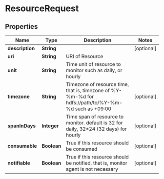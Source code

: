 
# ResourceRequest

## Properties
Name | Type | Description | Notes
------------ | ------------- | ------------- | -------------
**description** | **String** |  |  [optional]
**uri** | **String** | URI of Resource | 
**unit** | **String** | Time unit of resource to monitor such as daily, or hourly | 
**timezone** | **String** | Timezone of resource time, that is, timezone of %Y-%m-%d for hdfs://path/to/%Y-%m-%d such as +09:00 |  [optional]
**spanInDays** | **Integer** | Time span of resource to monitor. default is 32 for daily, 32*24 (32 days) for hourly |  [optional]
**consumable** | **Boolean** | True if this resource should be consumed |  [optional]
**notifiable** | **Boolean** | True if this resource should be notified, that is, monitor agent is not necessary |  [optional]



